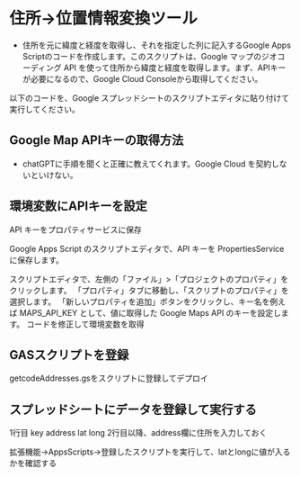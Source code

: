 # 住所→位置情報変換ツール
* 住所を元に緯度と経度を取得し、それを指定した列に記入するGoogle Apps Scriptのコードを作成します。このスクリプトは、Google マップのジオコーディング API を使って住所から緯度と経度を取得します。まず、APIキーが必要になるので、Google Cloud Consoleから取得してください。

以下のコードを、Google スプレッドシートのスクリプトエディタに貼り付けて実行してください。

## Google Map APIキーの取得方法
* chatGPTに手順を聞くと正確に教えてくれます。Google Cloud を契約しないといけない。

## 環境変数にAPIキーを設定

API キーをプロパティサービスに保存

Google Apps Script のスクリプトエディタで、API キーを PropertiesService に保存します。

スクリプトエディタで、左側の「ファイル」>「プロジェクトのプロパティ」をクリックします。
「プロパティ」タブに移動し、「スクリプトのプロパティ」を選択します。
「新しいプロパティを追加」ボタンをクリックし、キー名を例えば MAPS_API_KEY として、値に取得した Google Maps API のキーを設定します。
コードを修正して環境変数を取得


## GASスクリプトを登録

getcodeAddresses.gsをスクリプトに登録してデプロイ


## スプレッドシートにデータを登録して実行する

1行目
key	address	lat	long
2行目以降、address欄に住所を入力しておく

拡張機能→AppsScripts→登録したスクリプトを実行して、latとlongに値が入るかを確認する
